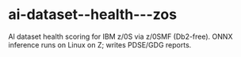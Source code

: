 # ai-dataset--health---zos
Al dataset health scoring for IBM z/0S via z/0SMF (Db2-free). ONNX inference runs on Linux on Z; writes PDSE/GDG reports.
